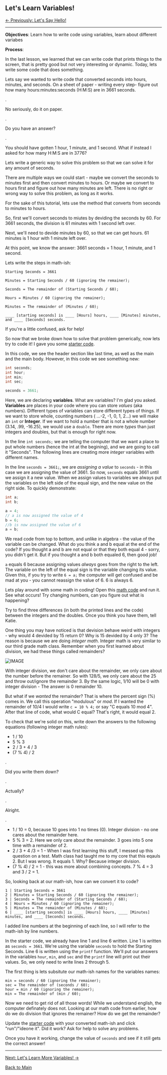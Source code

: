 ## Let's Learn Variables!

[<- Previously: Let's Say Hello!](HelloWorld.md)

----------------------------------------------------------------------------------------

**Objectives**: Learn how to write code using variables, learn about different variabes

**Process**: 

In the last lesson, we learned that we can write code that prints things to the screen, that is pretty good but not very interesting or dynamic. Today, lets write some code that does something. 

Lets say we wanted to write code that converted seconds into hours, minutes, and seconds. On a sheet of paper - writing every step- figure out how many hours:minutes:seconds (H:M:S) are in 3661 seconds.

.

No seriously, do it on paper.

.

Do you have an answer?

.

You should have gotten 1 hour, 1 minute, and 1 second. What if instead I asked for how many H:M:S are in 3776? 

Lets write a generic way to solve this problem so that we can solve it for any amount of seconds.

There are multiple ways we could start - maybe we convert the seconds to minutes first and then convert minutes to hours. Or maybe we convert to hours first and figure out how many minutes are left. There is no right or wrong way to solve this problem, as long as it works. 

For the sake of this tutorial, lets use the method that converts from seconds to minutes to hours.

So, first we'll convert seconds to miutes by deviding the seconds by 60. For 3661 seconds, the division is 61 minutes with 1 second left over.

Next, we'll need to devide minutes by 60, so that we can get hours. 61 minutes is 1 hour with 1 minute left over.

At this point, we know the answer: 3661 seconds = 1 hour, 1 minute, and 1 second.

Lets write the steps in math-ish:
```
Starting Seconds = 3661

Minutes = Starting Seconds / 60 (ignoring the remainer);

Seconds = The remainder of (Starting Seconds / 60);

Hours = Minutes / 60 (ignoring the remainer);

Minutes = The remainder of (Minutes / 60);

____ [starting seconds] is ____ [Hours] hours, ____ [Minutes] minutes, and ____ [Seconds] seconds.
```

If you're a little confused, ask for help!

So now that we broke down how to solve that problem generically, now lets try to code it! I gave you some [starter code](https://ideone.com/fork/1v4mFV).

In this code, we see the header section like last time, as well as the main and the main body. However, in this code we see something new:

``` cpp
int seconds;
int hour; 
int min; 
int sec;

seconds = 3661;
```

Here, we are declaring **variables**. What are variables? I'm glad you asked. **Variables** are places in your code where you can store *values* (aka numbers).  Different types of variables can store different types of things. If we want to store whole, counting numbers ( ...-2, -1, 0, 1, 2...) we will make an ```int``` or **Integer**. If we want to hold a number that is not a whole number (3.14, .99, -16.25), we would use a ```double```. There are more *types* than just integers and doubles, but that is enough for right now.



In the line ```int seconds;``` we are telling the computer that we want a place to put whole numbers (hence the int at the begining), and we are going to call it "Seconds". 
The following lines are creating more *integer* variables with different names.

In the line ``` seconds = 3661; ```, we are *assigning a value* to ```seconds``` - in this case we are assigning the value of 3661. So now, ```seconds``` equals 3661 until we assign it a new value. When we assign values to variables we always put the variables on the left side of the equal sign, and the new value on the right side. To quickly demonstrate:

``` cpp
int a;
int b;

a = 4;
// a is now assigned the value of 4
b = 6;
//b is now assigned the value of 6
a = b;
```

We read code from top to bottom, and unlike in algebra - the value of the variable can be changed. What do you think a and b equal at the end of the code?
If you thought a and b are not equal or that they both equal 4 - sorry, you didn't get it. But if you thought a and b both equaled 6, then good job!

```a``` equals 6 because assigning values *always* goes from the right to the left. The variable on the left of the equal sign is the variable changing its value. Given this, if you try to write ```6 = a;``` the computer will get confused and be mad at you - you cannot reassign the value of 6. 6 is always 6.

Lets play around with some math in coding! Open this [math code](https://ideone.com/f1QNhi) and run it. See what occurs! Try changing numbers, can you figure out what is happening?

Try to find three differences (in both the printed lines and the code) between the integers and the doubles. Once you think you have them, tell Katie.

One thing you may have noticed is that devision behave weird with integers - why would 4 devided by 15 return 0? Why is 15 devided by 4 only 3? The reason is because we are doing *integer math*. Integer math is very similar to our third grade math class. Remember when you first learned about division, we had these things called remainders? 

![IMAGE](https://dj1hlxw0wr920.cloudfront.net/userfiles/wyzfiles/b410fcc6-7a7b-45a0-81b9-354423866db9.gif)

With integer division, we don't care about the remainder, we only care about the number before the remainer. So with 128/5, we only care about the 25 and throw out/ignore the remainder 3. By the same logic, 1/10 will be 0 with integer division - The answer is 0 remainder 10. 

But what if we *wanted* the remainder? That is where the percent sign (%) comes in. We call this operation "modulous" or *mod*. If I wanted the remainder of 10/4 I would write ```c = 10 % 4;``` or say "C equals 10 mod 4". After that line of code, what would C equal? That's right, it would equal 2. 

To check that we're solid on this, write down the answers to the following equations (following integer math rules):
- 1 / 10
- 5 % 3
- 2 / 3 + 4 / 3
- (7 % 4) / 2

.

Did you write them down?

.

Actually?

.

Alright. 

.

- 1 / 10 = 0, because 10 goes into 1 no times (0). Integer division - no one cares about the remainder here.
- 5 % 3 = 2. Here we only care about the remainder. 3 goes into 5 one time with a remainder of 2.
- 2 / 3 + 4 /3 = 1 - When I was first learning this stuff, I messed up this question on a test. Math class had taught me to my core that this eqauls 2. But I was wrong. It equals 1. Why? Because integer division.
- (7 % 4) / 2 = 1 - this was more about combining concepts. 7 % 4 = 3 and 3 / 2 = 1. 

So, looking back at our math-ish, how can we convert it to code?
```
1 | Starting Seconds = 3661
2 | Minutes = Starting Seconds / 60 (ignoring the remainer);
3 | Seconds = The remainder of (Starting Seconds / 60);
4 | Hours = Minutes / 60 (ignoring the remainer);
5 | Minutes = The remainder of (Minutes / 60);
6 | ____ [starting seconds] is ____ [Hours] hours, ____ [Minutes] minutes, and ____ [Seconds] seconds.
```
I added line numbers at the beginning of each line, so I will refer to the math-ish by line numbers.

In the starter code, we already have line 1 and line 6 written. Line 1 is written as ```seconds = 3661```. We're using the variable ```seconds``` to hold the Starting Seconds. Line 6 is written using the ```printf``` function. We'll put our answers in the variables ```hour```, ```min```, and ```sec``` and the ```printf``` line will print out their values. So, we only need to write lines 2 through 5.

The first thing is lets subsitute our math-ish names for the variables names:
```
min = seconds / 60 (ignoring the remainer);
sec = The remainder of (seconds / 60);
hour = min / 60 (ignoring the remainer);
min = The remainder of (min / 60);
```
Now we need to get rid of all those words! While we understand english, the computer definately does not. Looking at our math code from earlier, how do we do division that ignores the remainer? How do we get the remainder? 

Update the [starter code](https://ideone.com/fork/1v4mFV) with your converted math-ish and click "run"/"ideone it". Did it work? Ask for help to solve any problems. 

Once you have it working, change the value of ```seconds``` and see if it still gets the correct answer!

----------------------------------------------------------------------------------------

[Next: Let's Learn More Variables! ->](LLVars2.md)

[Back to Main](../../README.md)